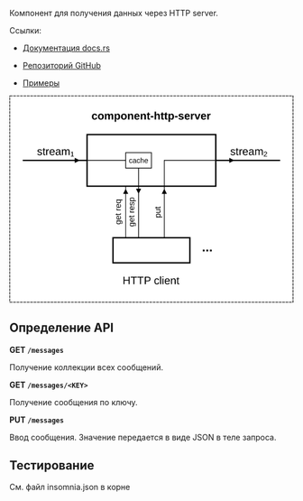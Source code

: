 Компонент для получения данных через HTTP server.

Ссылки:

- [Документация docs.rs](https://docs.rs/rsiot-http-server/latest/)

- [Репозиторий GitHub](https://github.com/Konstantin-Dudersky/rsiot/tree/main/rsiot-http-server)

- [Примеры](https://github.com/Konstantin-Dudersky/rsiot/tree/main/rsiot-http-server/examples)

![](./doc/component-http-server.svg)

## Определение API

**GET `/messages`**

Получение коллекции всех сообщений.

**GET `/messages/<KEY>`**

Получение сообщения по ключу.

**PUT `/messages`**

Ввод сообщения. Значение передается в виде JSON в теле запроса.

## Тестирование

См. файл insomnia.json в корне
